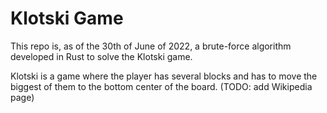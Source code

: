 # Klotski Game

This repo is, as of the 30th of June of 2022, a brute-force algorithm developed in Rust to solve the Klotski game.

Klotski is a game where the player has several blocks and has to move the biggest of them to the bottom center of the board. (TODO: add Wikipedia page)
